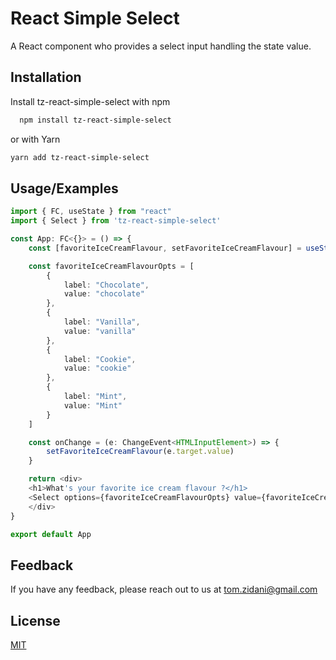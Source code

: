 # React Simple Select

A React component who provides a select input handling the state value.

## Installation

Install tz-react-simple-select with npm

```bash
  npm install tz-react-simple-select
```

or with Yarn

```bash
yarn add tz-react-simple-select
```

## Usage/Examples

```typescript
import { FC, useState } from "react"
import { Select } from 'tz-react-simple-select'

const App: FC<{}> = () => {
    const [favoriteIceCreamFlavour, setFavoriteIceCreamFlavour] = useState<string>("")

    const favoriteIceCreamFlavourOpts = [
        {
            label: "Chocolate",
            value: "chocolate"
        },
        {
            label: "Vanilla",
            value: "vanilla"
        },
        {
            label: "Cookie",
            value: "cookie"
        },
        {
            label: "Mint",
            value: "Mint"
        }
    ]

    const onChange = (e: ChangeEvent<HTMLInputElement>) => {
        setFavoriteIceCreamFlavour(e.target.value)
    }

    return <div>
    <h1>What's your favorite ice cream flavour ?</h1>
    <Select options={favoriteIceCreamFlavourOpts} value={favoriteIceCreamFlavour} onChange={setFavoriteIceCreamFlavour}>
    </div>
}

export default App
```

## Feedback

If you have any feedback, please reach out to us at tom.zidani@gmail.com

## License

[MIT](https://choosealicense.com/licenses/mit/)
